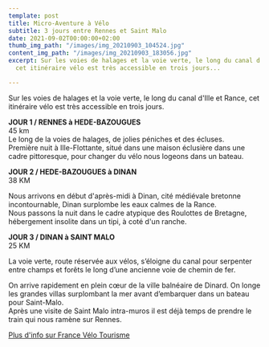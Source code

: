 ```yaml
---
template: post
title: Micro-Aventure à Vélo
subtitle: 3 jours entre Rennes et Saint Malo
date: 2021-09-02T00:00:00+02:00
thumb_img_path: "/images/img_20210903_104524.jpg"
content_img_path: "/images/img_20210903_183056.jpg"
excerpt: Sur les voies de halages et la voie verte, le long du canal d'Ille et Rance,
  cet itinéraire vélo est très accessible en trois jours...

---
```

Sur les voies de halages et la voie verte, le long du canal d'Ille et Rance, cet itinéraire vélo est très accessible en trois jours.

**JOUR 1 / RENNES à HEDE-BAZOUGUES**  
45 km  
Le long de la voies de halages, de jolies péniches et des écluses.  
Première nuit à Ille-Flottante, situé dans une maison éclusière dans une cadre pittoresque, pour changer du vélo nous logeons dans un bateau.

**JOUR 2 / HEDE-BAZOUGUES à DINAN**  
38 KM

Nous arrivons en début d'après-midi à Dinan, cité médiévale bretonne incontournable, Dinan surplombe les eaux calmes de la Rance.  
Nous passons la nuit dans le cadre atypique des Roulottes de Bretagne, hébergement insolite dans un tipi, à coté d'un ranche.

**JOUR 3 / DINAN  à SAINT MALO**  
25 KM

La voie verte, route réservée aux vélos, s’éloigne du canal pour serpenter entre champs et forêts le long d’une ancienne voie de chemin de fer.

On arrive rapidement en plein cœur de la ville balnéaire de Dinard. On longe les grandes villas surplombant la mer avant d’embarquer dans un bateau pour Saint-Malo.  
Après une visite de Saint Malo intra-muros il est déjà temps de prendre le train qui nous ramène sur Rennes.

[Plus d'info sur France Vélo Tourisme](https://www.francevelotourisme.com/itineraire/saint-malo-a-arzal-voie-2-bretagne)